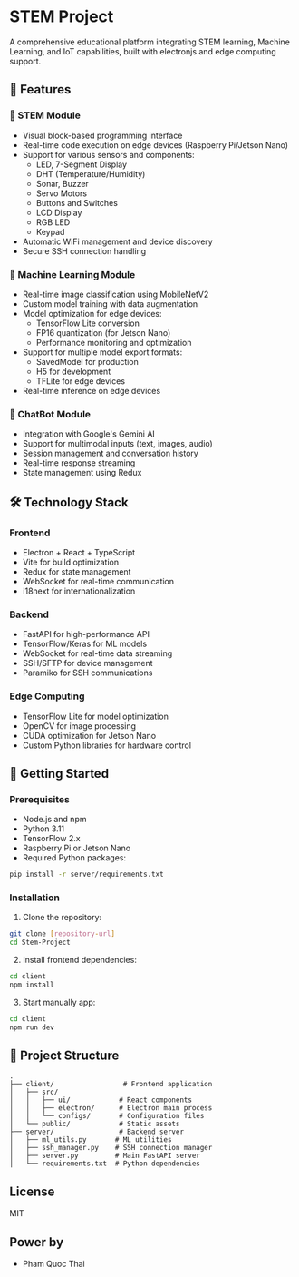 # STEM Project

A comprehensive educational platform integrating STEM learning, Machine Learning, and IoT capabilities, built with electronjs and edge computing support.

## 🌟 Features

### 🔧 STEM Module

- Visual block-based programming interface
- Real-time code execution on edge devices (Raspberry Pi/Jetson Nano)
- Support for various sensors and components:
  - LED, 7-Segment Display
  - DHT (Temperature/Humidity)
  - Sonar, Buzzer
  - Servo Motors
  - Buttons and Switches
  - LCD Display
  - RGB LED
  - Keypad
- Automatic WiFi management and device discovery
- Secure SSH connection handling

### 🤖 Machine Learning Module

- Real-time image classification using MobileNetV2
- Custom model training with data augmentation
- Model optimization for edge devices:
  - TensorFlow Lite conversion
  - FP16 quantization (for Jetson Nano)
  - Performance monitoring and optimization
- Support for multiple model export formats:
  - SavedModel for production
  - H5 for development
  - TFLite for edge devices
- Real-time inference on edge devices

### 💬 ChatBot Module

- Integration with Google's Gemini AI
- Support for multimodal inputs (text, images, audio)
- Session management and conversation history
- Real-time response streaming
- State management using Redux

## 🛠 Technology Stack

### Frontend

- Electron + React + TypeScript
- Vite for build optimization
- Redux for state management
- WebSocket for real-time communication
- i18next for internationalization

### Backend

- FastAPI for high-performance API
- TensorFlow/Keras for ML models
- WebSocket for real-time data streaming
- SSH/SFTP for device management
- Paramiko for SSH communications

### Edge Computing

- TensorFlow Lite for model optimization
- OpenCV for image processing
- CUDA optimization for Jetson Nano
- Custom Python libraries for hardware control

## 🚀 Getting Started

### Prerequisites

- Node.js and npm
- Python 3.11
- TensorFlow 2.x
- Raspberry Pi or Jetson Nano
- Required Python packages:

```bash
pip install -r server/requirements.txt
```

### Installation

1. Clone the repository:

```bash
git clone [repository-url]
cd Stem-Project
```

2. Install frontend dependencies:

```bash
cd client
npm install
```

3. Start manually app:

```bash
cd client
npm run dev
```

## 📁 Project Structure

```
.
├── client/                 # Frontend application
│   ├── src/
│   │   ├── ui/            # React components
│   │   ├── electron/      # Electron main process
│   │   └── configs/       # Configuration files
│   └── public/            # Static assets
├── server/                # Backend server
│   ├── ml_utils.py       # ML utilities
│   ├── ssh_manager.py    # SSH connection manager
│   ├── server.py         # Main FastAPI server
│   └── requirements.txt  # Python dependencies
```

## License

MIT

## Power by

- Pham Quoc Thai
